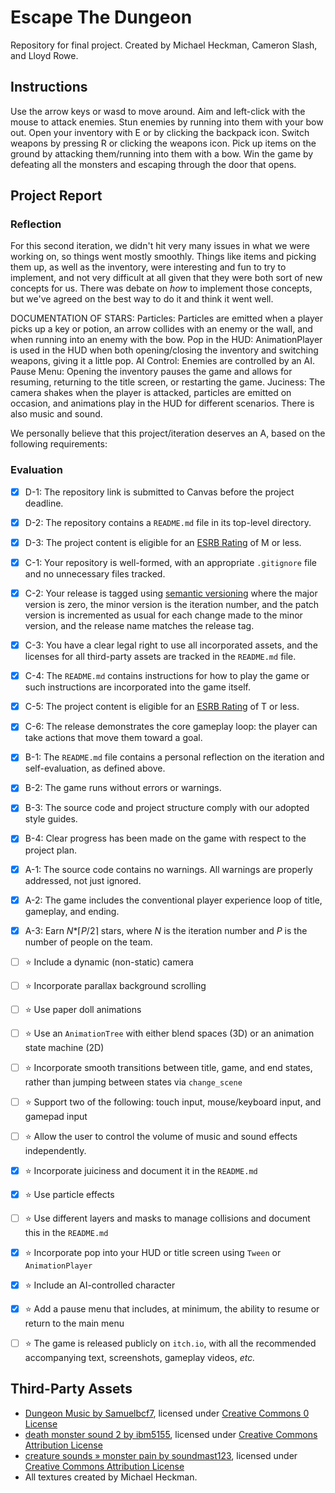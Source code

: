 # Escape The Dungeon
Repository for final project. Created by Michael Heckman, Cameron Slash, and Lloyd Rowe.

## Instructions
Use the arrow keys or wasd to move around. Aim and left-click with the mouse to attack enemies. Stun enemies by running into them with your bow out. Open your inventory with E or by clicking the backpack icon. Switch weapons by pressing R or clicking the weapons icon. Pick up items on the ground by attacking them/running into them with a bow. Win the game by defeating all the monsters and escaping through the door that opens. 

## Project Report

### Reflection 

For this second iteration, we didn't hit very many issues in what we were working on, so things went mostly smoothly. Things like items and picking them up, as well as the inventory, were interesting and fun to try to implement, and not very difficult at all given that they were both sort of new concepts for us. There was debate on *how* to implement those concepts, but we've agreed on the best way to do it and think it went well.

DOCUMENTATION OF STARS:
Particles: Particles are emitted when a player picks up a key or potion, an arrow collides with an enemy or the wall, and when running into an enemy with the bow.
Pop in the HUD: AnimationPlayer is used in the HUD when both opening/closing the inventory and switching weapons, giving it a little pop.
AI Control: Enemies are controlled by an AI.
Pause Menu: Opening the inventory pauses the game and allows for resuming, returning to the title screen, or restarting the game.
Juciness: The camera shakes when the player is attacked, particles are emitted on occasion, and animations play in the HUD for different scenarios. There is also music and sound.

We personally believe that this project/iteration deserves an A, based on the following requirements:

### Evaluation
- [X] D-1: The repository link is submitted to Canvas before the project deadline.
- [X] D-2: The repository contains a <code>README.md</code> file in its top-level directory.
- [X] D-3: The project content is eligible for an <a href="https://www.esrb.org/ratings-guide/">ESRB Rating</a> of M or less.
- [X] C-1: Your repository is well-formed, with an appropriate <code>.gitignore</code> file and no unnecessary files tracked.
- [X] C-2: Your release is tagged using <a href="https://semver.org/">semantic versioning</a> where the major version is zero, the minor version is the iteration number, and the patch version is incremented as usual for each change made to the minor version, and the release name matches the release tag.
- [X] C-3: You have a clear legal right to use all incorporated assets, and the licenses for all third-party assets are tracked in the <code>README.md</code> file.
- [X] C-4: The <code>README.md</code> contains instructions for how to play the game or such instructions are incorporated into the game itself.
- [X] C-5: The project content is eligible for an <a href="https://www.esrb.org/ratings-guide/">ESRB Rating</a> of T or less.
- [X] C-6: The release demonstrates the core gameplay loop: the player can take actions that move them toward a goal.
- [X] B-1: The <code>README.md</code> file contains a personal reflection on the iteration and self-evaluation, as defined above.
- [X] B-2: The game runs without errors or warnings.
- [X] B-3: The source code and project structure comply with our adopted style guides.
- [X] B-4: Clear progress has been made on the game with respect to the project plan.
- [X] A-1: The source code contains no warnings. All warnings are properly addressed, not just ignored.
- [X] A-2: The game includes the conventional player experience loop of title, gameplay, and ending.
- [X] A-3: Earn <em>N</em>*&lceil;<em>P</em>/2&rceil; stars, where <em>N</em> is the iteration number and <em>P</em> is the number of people on the team.
- [ ] ⭐ Include a dynamic (non-static) camera
- [ ] ⭐ Incorporate parallax background scrolling
- [ ] ⭐ Use paper doll animations
- [ ] ⭐ Use an <code>AnimationTree</code> with either blend spaces (3D) or an animation state machine (2D)
- [ ] ⭐ Incorporate smooth transitions between title, game, and end states, rather than jumping between states via <code>change_scene</code>
- [ ] ⭐ Support two of the following: touch input, mouse/keyboard input, and gamepad input
- [ ] ⭐ Allow the user to control the volume of music and sound effects independently.
- [X] ⭐ Incorporate juiciness and document it in the <code>README.md</code>
- [X] ⭐ Use particle effects
- [ ] ⭐ Use different layers and masks to manage collisions and document this in the <code>README.md</code>
- [X] ⭐ Incorporate pop into your HUD or title screen using <code>Tween</code> or <code>AnimationPlayer</code>
- [X] ⭐ Include an AI-controlled character
- [X] ⭐ Add a pause menu that includes, at minimum, the ability to resume or return to the main menu
- [ ] ⭐ The game is released publicly on <code>itch.io</code>, with all the recommended accompanying text, screenshots, gameplay videos, <i>etc.</i>


## Third-Party Assets
- [Dungeon Music by Samuelbcf7](https://freesound.org/people/Samuelbcf7/sounds/578733/), licensed under [Creative Commons 0 License](http://creativecommons.org/publicdomain/zero/1.0/)
- [death monster sound 2 by ibm5155](https://freesound.org/people/ibm5155/sounds/174912/), licensed under [Creative Commons Attribution License](https://creativecommons.org/licenses/by/3.0/)
- [creature sounds » monster pain by soundmast123](https://freesound.org/people/soundmast123/sounds/571974/), licensed under [Creative Commons Attribution License](https://creativecommons.org/licenses/by/3.0/)
- All textures created by Michael Heckman.